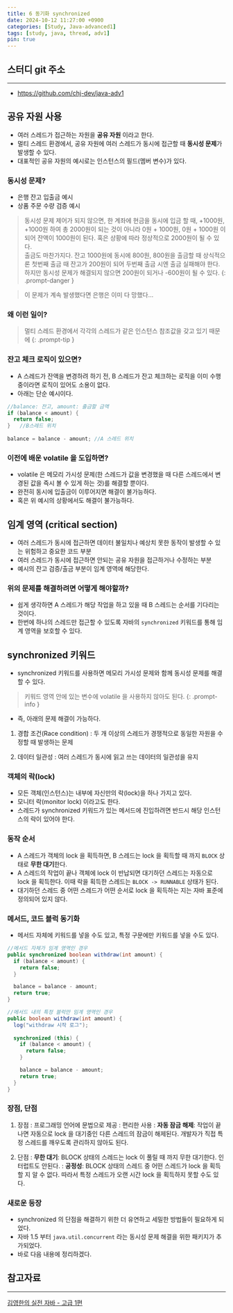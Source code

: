```yaml
---
title: 6 동기화 synchronized
date: 2024-10-12 11:27:00 +0900
categories: [Study, Java-advanced1]
tags: [study, java, thread, adv1]
pin: true
---
```


## 스터디 git 주소
<hr />

- <https://github.com/chj-dev/java-adv1>

## 공유 자원 사용

- 여러 스레드가 접근하는 자원을 **공유 자원** 이라고 한다.
- 멀티 스레드 환경에서, 공유 자원에 여러 스레드가 동시에 접근할 때 **동시성 문제**가 발생할 수 있다.
- 대표적인 공유 자원의 예시로는 인스턴스의 필드(멤버 변수)가 있다.

### 동시성 문제?

- 은행 잔고 입출금 예시
- 상품 주문 수량 검증 예시

> 동시성 문제 제어가 되지 않으면, 한 계좌에 현금을 동시에 입금 할 때, +1000원, +1000원 하여 총 2000원이 되는 것이 아니라
> 0원 + 1000원, 0원 + 1000원 이 되어 잔액이 1000원이 된다. 혹은 상황에 따라 정상적으로 2000원이 될 수 있다.   
> 출금도 마찬가지다. 잔고 1000원에 동시에 800원, 800원을 출금할 때 
> 상식적으론 첫번째 출금 때 잔고가 200원이 되어 두번째 출금 시엔 출금 실패해야 한다.
> 하지만 동시성 문제가 해결되지 않으면 200원이 되거나 -600원이 될 수 있다.
{: .prompt-danger }

> 이 문제가 계속 발생했다면 은행은 이미 다 망했다...

### 왜 이런 일이?

> 멀티 스레드 환경에서 각각의 스레드가 같은 인스턴스 참조값을 갖고 있기 때문에
{: .prompt-tip }

### 잔고 체크 로직이 있으면?

- A 스레드가 잔액을 변경하려 하기 전, B 스레드가 잔고 체크하는 로직을 이미 수행 중이라면 로직이 있어도 소용이 없다.
- 아래는 단순 예시이다.

```java
//balance: 잔고, amount: 출금할 금액
if (balance < amount) {
  return false;
}   //B스레드 위치
    
balance = balance - amount; //A 스레드 위치
```

### 이전에 배운 volatile 을 도입하면?

- volatile 은 메모리 가시성 문제(한 스레드가 값을 변경했을 때 다른 스레드에서 변경된 값을 즉시 볼 수 있게 하는 것)를 해결할 뿐이다.
- 완전히 동시에 입출금이 이루어지면 해결이 불가능하다.
- 혹은 위 예시의 상황에서도 해결이 불가능하다.


## 임계 영역 (critical section)

- 여러 스레드가 동시에 접근하면 데이터 불일치나 예상치 못한 동작이 발생할 수 있는 위험하고 중요한 코드 부분
- 여러 스레드가 동시에 접근하면 안되는 공유 자원을 접근하거나 수정하는 부분
- 예시의 잔고 검증/출금 부분이 임계 영역에 해당한다.

### 위의 문제를 해결하려면 어떻게 해야할까?

- 쉽게 생각하면 A 스레드가 해당 작업을 하고 있을 때 B 스레드는 순서를 기다리는 것이다.
- 한번에 하나의 스레드만 접근할 수 있도록 자바의 `synchronized` 키워드를 통해 임계 영역을 보호할 수 있다.


## synchronized 키워드

- synchronized 키워드를 사용하면 메모리 가시성 문제와 함께 동시성 문제를 해결할 수 있다.

> 키워드 영역 안에 있는 변수에 volatile 을 사용하지 않아도 된다.
{: .prompt-info }

   
- 즉, 아래의 문제 해결이 가능하다.

1. 경합 조건(Race condition)
: 두 개 이상의 스레드가 경쟁적으로 동일한 자원을 수정할 때 발생하는 문제

2. 데이터 일관성
: 여러 스레드가 동시에 읽고 쓰는 데이터의 일관성을 유지

### 객체의 락(lock)

- 모든 객체(인스턴스)는 내부에 자신만의 락(lock)을 하나 가지고 있다.
- 모니터 락(monitor lock) 이라고도 한다.
- 스레드가 synchronized 키워드가 있는 메서드에 진입하려면 반드시 해당 인스턴스의 락이 있어야 한다.

### 동작 순서

- A 스레드가 객체의 lock 을 획득하면, B 스레드는 lock 을 획득할 때 까지 `BLOCK` 상태로 **무한 대기**한다.
- A 스레드의 작업이 끝나 객체에 lock 이 반납되면 대기하던 스레드는 자동으로 lock 을 획득한다. 이때 락을 획득한 스레드는 `BLOCK -> RUNNABLE` 상태가 된다.
- 대기하던 스레드 중 어떤 스레드가 어떤 순서로 lock 을 획득하는 지는 자바 표준에 정의되어 있지 않다.

### 메서드, 코드 블럭 동기화

- 메서드 자체에 키워드를 넣을 수도 있고, 특정 구문에만 키워드를 넣을 수도 있다.

```java
//메서드 자체가 임계 영역인 경우
public synchronized boolean withdraw(int amount) {
  if (balance < amount) {
    return false;
  }

  balance = balance - amount;
  return true;
}
```

```java
//메서드 내의 특정 블럭만 임계 영역인 경우
public boolean withdraw(int amount) {
  log("withdraw 시작 로그");
  
  synchronized (this) {
    if (balance < amount) {
      return false;
    }

    balance = balance - amount;
    return true;
  }
}
```

### 장점, 단점

1. 장점
: 프로그래밍 언어에 문법으로 제공
: 편리한 사용
: **자동 잠금 해제**: 작업이 끝나면 자동으로 lock 을 대기중인 다른 스레드의 잠금이 해제된다. 
개발자가 직접 특정 스레드를 깨우도록 관리하지 않아도 된다.

2. 단점
: **무한 대기**: BLOCK 상태의 스레드는 lock 이 풀릴 때 까지 무한 대기한다. 인터럽트도 안된다.
: **공정성**: BLOCK 상태의 스레드 중 어떤 스레드가 lock 을 획득할 지 알 수 없다. 
따라서 특정 스레드가 오랜 시간 lock 을 획득하지 못할 수도 있다.

### 새로운 등장

- synchronized 의 단점을 해결하기 위한 더 유연하고 세밀한 방법들이 필요하게 되었다.
- 자바 1.5 부터 `java.util.concurrent` 라는 동시성 문제 해결을 위한 패키지가 추가되었다.
- 바로 다음 내용에 정리하겠다.


## 참고자료
<hr />

[김영한의 실전 자바 - 고급 1편](https://www.inflearn.com/course/%EA%B9%80%EC%98%81%ED%95%9C%EC%9D%98-%EC%8B%A4%EC%A0%84-%EC%9E%90%EB%B0%94-%EA%B3%A0%EA%B8%89-1/dashboard)
